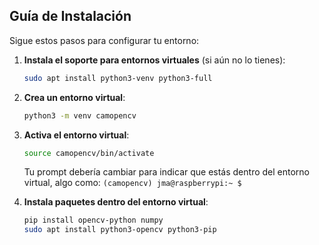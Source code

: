 ## Guía de Instalación

Sigue estos pasos para configurar tu entorno:

1.  **Instala el soporte para entornos virtuales** (si aún no lo tienes):
    ```bash
    sudo apt install python3-venv python3-full
    ```

2.  **Crea un entorno virtual**:
    ```bash
    python3 -m venv camopencv
    ```

3.  **Activa el entorno virtual**:
    ```bash
    source camopencv/bin/activate
    ```
    Tu prompt debería cambiar para indicar que estás dentro del entorno virtual, algo como: `(camopencv) jma@raspberrypi:~ $`

4.  **Instala paquetes dentro del entorno virtual**:
    ```bash
    pip install opencv-python numpy
    sudo apt install python3-opencv python3-pip
    ```

